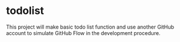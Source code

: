 # todolist

This  project will make basic todo list function and use another GitHub account to simulate GitHub Flow in the development procedure.
